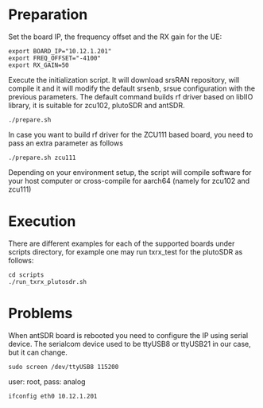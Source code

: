# Preparation

Set the board IP, the frequency offset and the RX gain for the UE:

```
export BOARD_IP="10.12.1.201"
export FREQ_OFFSET="-4100"
export RX_GAIN=50
```

Execute the initialization script. It will download srsRAN repository, will compile it and it will modify
the default srsenb, srsue configuration with the previous parameters.
The default command builds rf driver based on libIIO library, it is suitable for zcu102, plutoSDR and antSDR.

```
./prepare.sh
```

In case you want to build rf driver for the ZCU111 based board, you need to pass an extra parameter as follows
```
./prepare.sh zcu111
```
Depending on your environment setup, the script will compile software for your host computer or cross-compile for aarch64 (namely for zcu102 and zcu111)

# Execution

There are different examples for each of the supported boards under scripts directory, for example one may run txrx_test for the plutoSDR as follows:

```
cd scripts
./run_txrx_plutosdr.sh
```

# Problems

When antSDR board is rebooted you need to configure the IP using serial device. The serialcom device used to be ttyUSB8 or ttyUSB21 in our case, but it can change.

```
sudo screen /dev/ttyUSB8 115200
```

user: root, pass: analog

```
ifconfig eth0 10.12.1.201
```
